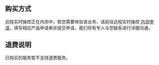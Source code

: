 ## 购买方式
远程实时操控正在内测中，若您需要体验该业务，请前往远程实时操控 [内测申请](https://cloud.tencent.com/apply/p/bydd9ncozwj)，填写相应产品申请单并提交申请，我们将有专人与您联系进行详细沟通。

## 退费说明
已购买的服务暂不支持退费服务。

